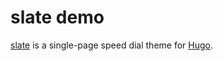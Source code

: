 # slate demo

[slate](https://github.com/gesquive/slate) is a single-page speed dial theme for [Hugo](http://gohugo.io/).
